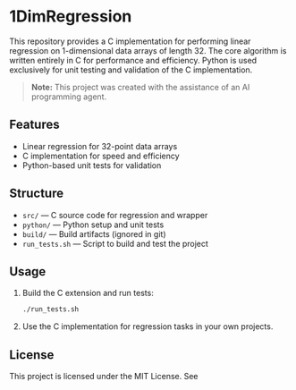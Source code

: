 # 1DimRegression

This repository provides a C implementation for performing linear regression on 1-dimensional data arrays of length 32. The core algorithm is written entirely in C for performance and efficiency. Python is used exclusively for unit testing and validation of the C implementation.

> **Note:** This project was created with the assistance of an AI programming agent.

## Features
- Linear regression for 32-point data arrays
- C implementation for speed and efficiency
- Python-based unit tests for validation

## Structure
- `src/` — C source code for regression and wrapper
- `python/` — Python setup and unit tests
- `build/` — Build artifacts (ignored in git)
- `run_tests.sh` — Script to build and test the project

## Usage
1. Build the C extension and run tests:
   ```bash
   ./run_tests.sh
   ```
2. Use the C implementation for regression tasks in your own projects.

## License
This project is licensed under the MIT License. See